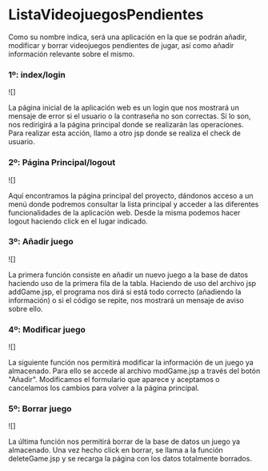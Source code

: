 # ListaVideojuegosPendientes
Como su nombre indica, será una aplicación en la que se podrán añadir, modificar y borrar videojuegos pendientes de jugar, así como añadir información relevante sobre el mismo.

### 1º: index/login

![]

La página inicial de la aplicación web es un login que nos mostrará un mensaje de error si el usuario o la contraseña no son correctas. Si lo son, nos redirigirá a la página principal donde se realizarán las operaciones. Para realizar esta acción, llamo a otro jsp donde se realiza el check de usuario.

### 2º: Página Principal/logout

![]

Aquí encontramos la página principal del proyecto, dándonos acceso a un menú donde podremos consultar la lista principal y acceder a las diferentes funcionalidades de la aplicación web. Desde la misma podemos hacer logout haciendo click en el lugar indicado.


### 3º: Añadir juego

![]

La primera función consiste en añadir un nuevo juego a la base de datos haciendo uso de la primera fila de la tabla. Haciendo de uso del archivo jsp addGame.jsp, el programa nos dirá si está todo correcto (añadiendo la información) o si el código se repite, nos mostrará un mensaje de aviso sobre ello.

### 4º: Modificar juego

![]

La siguiente función nos permitirá modificar la información de un juego ya almacenado. Para ello se accede al archivo modGame.jsp a través del botón "Añadir". Modificamos el formulario que aparece y aceptamos o cancelamos los cambios para volver a la página principal.

### 5º: Borrar juego

![]

La última función nos permitirá borrar de la base de datos un juego ya almacenado. Una vez hecho click en borrar, se llama a la función deleteGame.jsp y se recarga la página con los datos totalmente borrados.

